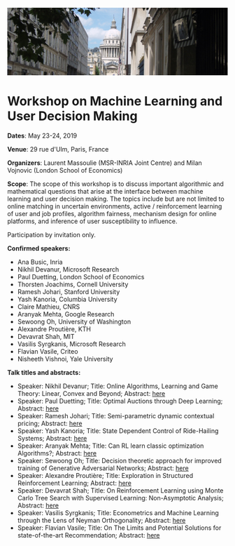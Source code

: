 ![rue d'Ulm](ulm.png) 

# Workshop on Machine Learning and User Decision Making

**Dates**: May 23-24, 2019

**Venue**: 29 rue d'Ulm, Paris, France

**Organizers**: Laurent Massoulie (MSR-INRIA Joint Centre) and Milan Vojnovic (London School of Economics)

**Scope**: The scope of this workshop is to discuss important algorithmic and mathematical questions that arise at the interface between machine learning and user decision making. The topics include but are not limited to online matching in uncertain environments, active / reinforcement learning of user and job profiles, algorithm fairness, mechanism design for online platforms, and inference of user susceptibility to influence.

Participation by invitation only.

**Confirmed speakers:**

* Ana Busic, Inria
* Nikhil Devanur, Microsoft Research
* Paul Duetting, London School of Economics
* Thorsten Joachims, Cornell University
* Ramesh Johari, Stanford University
* Yash Kanoria, Columbia University
* Claire Mathieu, CNRS
* Aranyak Mehta, Google Research
* Sewoong Oh, University of Washington
* Alexandre Proutière, KTH
* Devavrat Shah, MIT
* Vasilis Syrgkanis, Microsoft Research
* Flavian Vasile, Criteo
* Nisheeth Vishnoi, Yale University

**Talk titles and abstracts:**

* Speaker: Nikhil Devanur; Title: Online Algorithms, Learning and Game Theory: Linear, Convex and Beyond; Abstract: [here](https://ml-udm.github.io/abstract-devanur.html)
* Speaker: Paul Duetting; Title: Optimal Auctions through Deep Learning; Abstract: [here](https://ml-udm.github.io/abstract-duetting.html)
* Speaker: Ramesh Johari; Title: Semi-parametric dynamic contextual pricing; Abstract: [here](https://ml-udm.github.io/abstract-johari.html)
* Speaker: Yash Kanoria; Title: State Dependent Control of Ride-Hailing Systems; Abstract: [here](https://ml-udm.github.io/abstract-kanoria.html)
* Speaker: Aranyak Mehta; Title: Can RL learn classic optimization Algorithms?; Abstract: [here](https://ml-udm.github.io/abstract-mehta.html)
* Speaker: Sewoong Oh; Title: Decision theoretic approach for improved training of Generative Adversarial Networks; Abstract: [here](https://ml-udm.github.io/abstract-oh.html)
* Speaker: Alexandre Proutière; Title: Exploration in Structured Reinforcement Learning; Abstract: [here](https://ml-udm.github.io/abstract-proutiere.html)
* Speaker: Devavrat Shah; Title: On Reinforcement Learning using Monte Carlo Tree Search with Supervised Learning: Non-Asymptotic Analysis; Abstract: [here](https://ml-udm.github.io/abstract-shah.html)
* Speaker: Vasilis Syrgkanis; Title: Econometrics and Machine Learning through the Lens of Neyman Orthogonality; Abstract: [here](https://ml-udm.github.io/abstract-syrgkanis.html)
* Speaker: Flavian Vasile; Title: On The Limits and Potential Solutions for state-of-the-art Recommendation; Abstract: [here](https://ml-udm.github.io/abstract-vasile.html)



